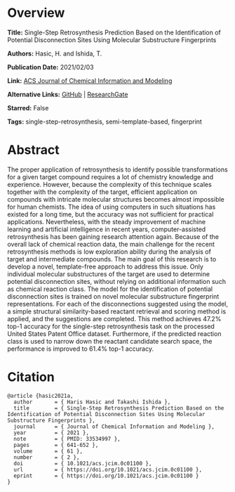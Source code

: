 # Overview
**Title:**
Single-Step Retrosynthesis Prediction Based on the Identification of Potential Disconnection Sites Using Molecular Substructure Fingerprints

**Authors:**
Hasic, H. and Ishida, T.

**Publication Date:**
2021/02/03

**Link:**
[ACS Journal of Chemical Information and Modeling](https://pubs.acs.org/doi/abs/10.1021/acs.jcim.0c01100)

**Alternative Links:**
[GitHub](https://github.com/hasic-haris/one_step_retrosynth_ai) |
[ResearchGate](https://www.researchgate.net/publication/349040662_Single-Step_Retrosynthesis_Prediction_Based_on_the_Identification_of_Potential_Disconnection_Sites_Using_Molecular_Substructure_Fingerprints)

**Starred:**
False

**Tags:**
single-step-retrosynthesis, semi-template-based, fingerprint


# Abstract
The proper application of retrosynthesis to identify possible transformations for a given target compound requires a lot of chemistry knowledge and experience.
However, because the complexity of this technique scales together with the complexity of the target, efficient application on compounds with intricate molecular structures becomes almost impossible for human chemists.
The idea of using computers in such situations has existed for a long time, but the accuracy was not sufficient for practical applications.
Nevertheless, with the steady improvement of machine learning and artificial intelligence in recent years, computer-assisted retrosynthesis has been gaining research attention again.
Because of the overall lack of chemical reaction data, the main challenge for the recent retrosynthesis methods is low exploration ability during the analysis of target and intermediate compounds.
The main goal of this research is to develop a novel, template-free approach to address this issue.
Only individual molecular substructures of the target are used to determine potential disconnection sites, without relying on additional information such as chemical reaction class.
The model for the identification of potential disconnection sites is trained on novel molecular substructure fingerprint representations.
For each of the disconnections suggested using the model, a simple structural similarity-based reactant retrieval and scoring method is applied, and the suggestions are completed.
This method achieves 47.2% top-1 accuracy for the single-step retrosynthesis task on the processed United States Patent Office dataset.
Furthermore, if the predicted reaction class is used to narrow down the reactant candidate search space, the performance is improved to 61.4% top-1 accuracy.


# Citation
```
@article {hasic2021a,
  author       = { Haris Hasic and Takashi Ishida },
  title        = { Single-Step Retrosynthesis Prediction Based on the Identification of Potential Disconnection Sites Using Molecular Substructure Fingerprints },
  journal      = { Journal of Chemical Information and Modeling },
  year         = { 2021 },
  note         = { PMID: 33534997 },
  pages        = { 641-652 },
  volume       = { 61 },
  number       = { 2 },
  doi          = { 10.1021/acs.jcim.0c01100 },
  url          = { https://doi.org/10.1021/acs.jcim.0c01100 },
  eprint       = { https://doi.org/10.1021/acs.jcim.0c01100 }
}
```

